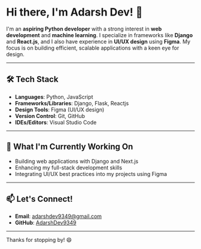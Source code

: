 # Hi there, I'm Adarsh Dev! 👋

I'm an **aspiring Python developer** with a strong interest in **web development** and **machine learning**. I specialize in frameworks like **Django** and **React.js**, and I also have experience in **UI/UX design** using **Figma**. My focus is on building efficient, scalable applications with a keen eye for design.

---

## 🛠️ Tech Stack
- **Languages**: Python, JavaScript
- **Frameworks/Libraries**: Django, Flask, Reactjs
- **Design Tools**: Figma (UI/UX design)
- **Version Control**: Git, GitHub
- **IDEs/Editors**: Visual Studio Code

---

## 🌱 What I'm Currently Working On
- Building web applications with Django and Next.js
- Enhancing my full-stack development skills
- Integrating UI/UX best practices into my projects using Figma

---

## 📫 Let's Connect!
- **Email**: [adarshdev9349@gmail.com](mailto:adarshdev9349@gmail.com)
- **GitHub**: [AdarshDev9349](https://github.com/AdarshDev9349)

---

Thanks for stopping by! 😄
